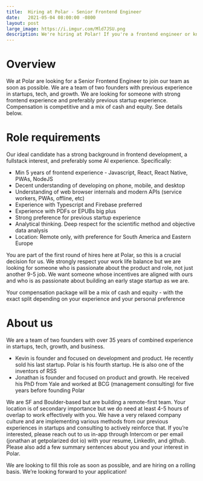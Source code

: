 ```yaml
---
title:  Hiring at Polar - Senior Frontend Engineer
date:   2021-05-04 08:00:00 -0800
layout: post
large_image: https://i.imgur.com/Mld7JSU.png
description: We're hiring at Polar! If you're a frontend engineer or know a frontend engineer interested in a startup, reach out to us!
---
```


# Overview

We at Polar are looking for a Senior Frontend Engineer to join our team as soon as possible. We are a team of two founders with previous experience in startups, tech, and growth. We are looking for someone with strong frontend experience and preferably previous startup experience. Compensation is competitive and a mix of cash and equity. See details below.

# Role requirements

Our ideal candidate has a strong background in frontend development, a fullstack interest, and preferably some AI experience. Specifically:
- Min 5 years of frontend experience - Javascript, React, React Native, PWAs, NodeJS
- Decent understanding of developing on phone, mobile, and desktop
- Understanding of web browser internals and modern APIs (service workers, PWAs, offline, etc)
- Experience with Typescript and Firebase preferred
- Experience with PDFs or EPUBs big plus
- Strong preference for previous startup experience
- Analytical thinking. Deep respect for the scientific method and objective data analysis
- Location: Remote only, with preference for South America and Eastern Europe

You are part of the first round of hires here at Polar, so this is a crucial decision for us. We strongly respect your work life
balance but we are looking for someone who is passionate about the product and role, not just another 9-5 job. We want someone whose incentives are aligned with ours and who is as passionate about building an early stage startup as we are.

Your compensation package will be a mix of cash and equity - with the exact split depending on your experience and your personal preference

# About us

We are a team of two founders with over 35 years of combined experience in startups, tech, growth, and business.
- Kevin is founder and focused on development and product. He recently sold his last startup. Polar is his fourth startup. He is also one of the inventors of RSS
- Jonathan is founder and focused on product and growth. He received his PhD from Yale and worked at BCG (management consulting) for five years before founding Polar

We are SF and Boulder-based but are building a remote-first team. Your location is of secondary importance but we do need at least 4-5 hours of overlap to work effectively with you. We have a very relaxed company culture and are implementing various methods from our previous experiences in startups and consulting to actively reinforce that. If you’re interested, please reach out to us in-app through Intercom or per email (jonathan at getpolarized dot io) with your resume, LinkedIn, and github. Please also add a few summary sentences about you and your interest in Polar.

We are looking to fill this role as soon as possible, and are hiring on a rolling basis. We’re looking forward to your application!
